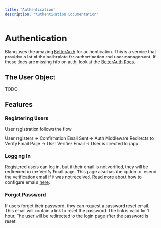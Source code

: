```yaml
---
title: "Authentication"
description: "Authentication Documentation"
---
```


# Authentication

Blanq uses the amazing [BetterAuth](https://better-auth.com) for authentication. This is a service that provides a lot of the boilerplate for authentication and user management.
If these docs are missing info on auth, look at the [BetterAuth Docs](https://www.better-auth.com/docs/integrations/nuxt).

## The User Object

TODO

## Features

### Registering Users

User registration follows the flow:

User registers -> Confirmation Email Sent -> Auth Middleware Redirects to Verify Email Page -> User Verifies Email -> User is directed to /app

### Logging In

Registered users can log in, but if their email is not verified, they will be redirected to the Verify Email page.
This page also has the option to resend the verification email if it was not received. Read more about how to configure emails [here](/docs/emails).

### Forgot Password

If users forget their password, they can request a password reset email. This email will contain a link to reset the password.
The link is valid for 1 hour. The user will be redirected to the login page after the password is reset.

